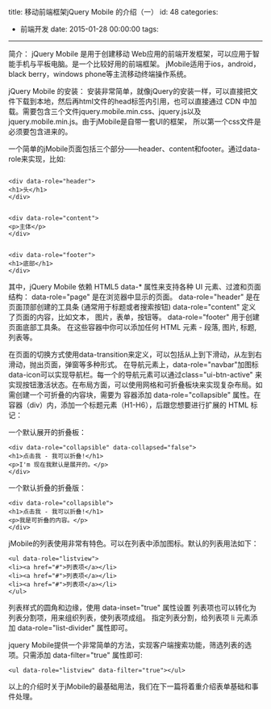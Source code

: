title: 移动前端框架jQuery Mobile 的介绍（一）
id: 48
categories:
  - 前端开发
date: 2015-01-28 00:00:00
tags:
---

简介：
jQuery Mobile 是用于创建移动 Web应用的前端开发框架，可以应用于智能手机与平板电脑。是一个比较好用的前端框架。
jMobile适用于ios，android，black berry，windows phone等主流移动终端操作系统。
<!--more-->
jQuery Mobile 的安装：
安装非常简单，就像jQuery的安装一样，可以直接把文件下载到本地，然后再html文件的head标签内引用，也可以直接通过
CDN 中加载。需要包含三个文件jquery.mobile.min.css、jquery.js以及jquery.mobile.min.js。由于jMobile是自带一套UI的框架，
所以第一个css文件是必须要包含进来的。

一个简单的jMobile页面包括三个部分——header、content和footer。通过data-role来实现，比如:

```

<div data-role="header">
<h1>头</h1>
</div>

```

```

<div data-role="content">
<p>主体</p>
</div>

```

```

<div data-role="footer">
<h1>底部</h1>
</div>

```

其中，jQuery Mobile 依赖 HTML5 data-* 属性来支持各种 UI 元素、过渡和页面结构：
data-role="page" 是在浏览器中显示的页面。
data-role="header" 是在页面顶部创建的工具条 (通常用于标题或者搜索按钮)
data-role="content" 定义了页面的内容，比如文本， 图片，表单，按钮等。
data-role="footer" 用于创建页面底部工具条。
在这些容器中你可以添加任何 HTML 元素 - 段落, 图片, 标题, 列表等。

在页面的切换方式使用data-transition来定义，可以包括从上到下滑动，从左到右滑动，抛出页面，弹窗等多种形式。
在导航元素上，data-role="navbar"加图标data-icon可以实现导航栏。每一个的导航元素可以通过class="ui-btn-active"
来实现按钮激活状态。在布局方面，可以使用网格和可折叠板块来实现复杂布局。如需创建一个可折叠的内容块，需要为
容器添加 data-role="collapsible" 属性。在容器（div）内，添加一个标题元素（H1-H6），后跟您想要进行扩展的 HTML
标记：

一个默认展开的折叠板：

```
<div data-role="collapsible" data-collapsed="false">
<h1>点击我 - 我可以折叠!</h1>
<p>I'm 现在我默认是展开的。</p>
</div>

```

一个默认折叠的折叠版：

```
<div data-role="collapsible">
<h1>点击我 - 我可以折叠!</h1>
<p>我是可折叠的内容。</p>
</div>
```
jMobile的列表使用非常有特色。可以在列表中添加图标。默认的列表用法如下：

```
<ul data-role="listview">
<li><a href="#">列表项</a></li>
<li><a href="#">列表项</a></li>
<li><a href="#">列表项</a></li>
</ul>
```

列表样式的圆角和边缘，使用 data-inset="true" 属性设置
列表项也可以转化为列表分割项，用来组织列表，使列表项成组。
指定列表分割，给列表项 li 元素添加 data-role="list-divider" 属性即可。


jquery Mobile提供一个非常简单的方法，实现客户端搜索功能，筛选列表的选项。只需添加 data-filter="true" 属性即可:

```
<ul data-role="listview" data-filter="true"></ul>
```

以上的介绍时关于jMobile的最基础用法，我们在下一篇将着重介绍表单基础和事件处理。